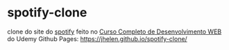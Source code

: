 # spotify-clone
clone do site do [spotify](https://www.spotify.com/br/) feito no [Curso Completo de Desenvolvimento WEB](https://www.udemy.com/curso-completo-do-desenvolvedor-web/) do Udemy
Github Pages: https://jhelen.github.io/spotify-clone/
